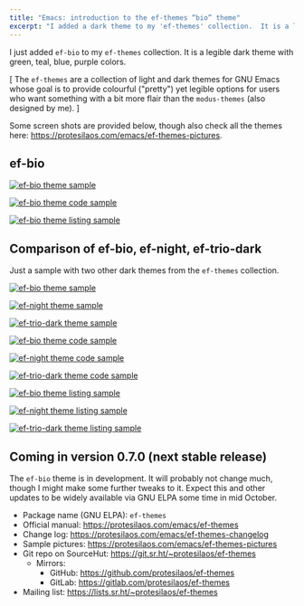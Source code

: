 ```yaml
---
title: "Emacs: introduction to the ef-themes “bio” theme"
excerpt: "I added a dark theme to my 'ef-themes' collection.  It is a legible dark theme with green, teal, blue, purple colors."
---
```


I just added `ef-bio` to my `ef-themes` collection.  It is a legible
dark theme with green, teal, blue, purple colors.

[ The `ef-themes` are a collection of light and dark themes for GNU
  Emacs whose goal is to provide colourful ("pretty") yet legible
  options for users who want something with a bit more flair than the
  `modus-themes` (also designed by me). ]

Some screen shots are provided below, though also check all the themes
here: <https://protesilaos.com/emacs/ef-themes-pictures>.

## ef-bio

<a href="{{'/assets/images/ef/ef-bio.png' | absolute_url }}"><img alt="ef-bio theme sample" src="{{'/assets/images/ef/ef-bio.png' | absolute_url }}"/></a>

<a href="{{'/assets/images/ef/ef-bio-code.png' | absolute_url }}"><img alt="ef-bio theme code sample" src="{{'/assets/images/ef/ef-bio-code.png' | absolute_url }}"/></a>

<a href="{{'/assets/images/ef/ef-bio-listing.png' | absolute_url }}"><img alt="ef-bio theme listing sample" src="{{'/assets/images/ef/ef-bio-listing.png' | absolute_url }}"/></a>

## Comparison of ef-bio, ef-night, ef-trio-dark

Just a sample with two other dark themes from the `ef-themes`
collection.

<a href="{{'/assets/images/ef/ef-bio.png' | absolute_url }}"><img alt="ef-bio theme sample" src="{{'/assets/images/ef/ef-bio.png' | absolute_url }}"/></a>

<a href="{{'/assets/images/ef/ef-night.png' | absolute_url }}"><img alt="ef-night theme sample" src="{{'/assets/images/ef/ef-night.png' | absolute_url }}"/></a>

<a href="{{'/assets/images/ef/ef-trio-dark.png' | absolute_url }}"><img alt="ef-trio-dark theme sample" src="{{'/assets/images/ef/ef-trio-dark.png' | absolute_url }}"/></a>

<a href="{{'/assets/images/ef/ef-bio-code.png' | absolute_url }}"><img alt="ef-bio theme code sample" src="{{'/assets/images/ef/ef-bio-code.png' | absolute_url }}"/></a>

<a href="{{'/assets/images/ef/ef-night-code.png' | absolute_url }}"><img alt="ef-night theme code sample" src="{{'/assets/images/ef/ef-night-code.png' | absolute_url }}"/></a>

<a href="{{'/assets/images/ef/ef-trio-dark-code.png' | absolute_url }}"><img alt="ef-trio-dark theme code sample" src="{{'/assets/images/ef/ef-trio-dark-code.png' | absolute_url }}"/></a>

<a href="{{'/assets/images/ef/ef-bio-listing.png' | absolute_url }}"><img alt="ef-bio theme listing sample" src="{{'/assets/images/ef/ef-bio-listing.png' | absolute_url }}"/></a>

<a href="{{'/assets/images/ef/ef-night-listing.png' | absolute_url }}"><img alt="ef-night theme listing sample" src="{{'/assets/images/ef/ef-night-listing.png' | absolute_url }}"/></a>

<a href="{{'/assets/images/ef/ef-trio-dark-listing.png' | absolute_url }}"><img alt="ef-trio-dark theme listing sample" src="{{'/assets/images/ef/ef-trio-dark-listing.png' | absolute_url }}"/></a>

## Coming in version 0.7.0 (next stable release)

The `ef-bio` theme is in development.  It will probably not change
much, though I might make some further tweaks to it.  Expect this and
other updates to be widely available via GNU ELPA some time in mid
October.

+ Package name (GNU ELPA): `ef-themes`
+ Official manual: <https://protesilaos.com/emacs/ef-themes>
+ Change log: <https://protesilaos.com/emacs/ef-themes-changelog>
+ Sample pictures: <https://protesilaos.com/emacs/ef-themes-pictures>
+ Git repo on SourceHut: <https://git.sr.ht/~protesilaos/ef-themes>
  - Mirrors:
    + GitHub: <https://github.com/protesilaos/ef-themes>
    + GitLab: <https://gitlab.com/protesilaos/ef-themes>
+ Mailing list: <https://lists.sr.ht/~protesilaos/ef-themes>
